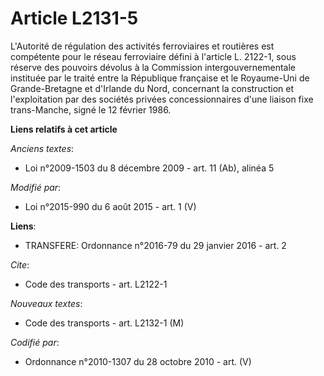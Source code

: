 # Article L2131-5

L'Autorité de régulation des activités ferroviaires et routières  est compétente pour le réseau ferroviaire défini à
l'article L. 2122-1, sous réserve des pouvoirs dévolus à la Commission intergouvernementale instituée par le traité entre la
République française et le Royaume-Uni de Grande-Bretagne et d'Irlande du Nord, concernant la construction et l'exploitation
par des sociétés privées concessionnaires d'une liaison fixe trans-Manche, signé le 12 février 1986.

**Liens relatifs à cet article**

_Anciens textes_:

  - Loi n°2009-1503 du 8 décembre 2009 - art. 11 (Ab), alinéa 5

_Modifié par_:

  - Loi n°2015-990 du 6 août 2015 - art. 1 (V)

**Liens**:

  - TRANSFERE: Ordonnance n°2016-79 du 29 janvier 2016 - art. 2

_Cite_:

  - Code des transports - art. L2122-1

_Nouveaux textes_:

  - Code des transports - art. L2132-1 (M)

_Codifié par_:

  - Ordonnance n°2010-1307 du 28 octobre 2010 - art. (V)
